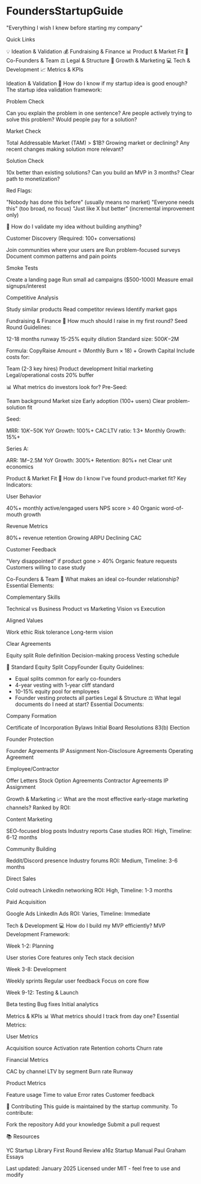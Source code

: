 # FoundersStartupGuide
"Everything I wish I knew before starting my company"

Quick Links

💡 Ideation & Validation
💰 Fundraising & Finance
📊 Product & Market Fit
🤝 Co-Founders & Team
⚖️ Legal & Structure
🚀 Growth & Marketing
💻 Tech & Development
📈 Metrics & KPIs


Ideation & Validation
💭 How do I know if my startup idea is good enough?
The startup idea validation framework:

Problem Check

Can you explain the problem in one sentence?
Are people actively trying to solve this problem?
Would people pay for a solution?


Market Check

Total Addressable Market (TAM) > $1B?
Growing market or declining?
Any recent changes making solution more relevant?


Solution Check

10x better than existing solutions?
Can you build an MVP in 3 months?
Clear path to monetization?



Red Flags:

"Nobody has done this before" (usually means no market)
"Everyone needs this" (too broad, no focus)
"Just like X but better" (incremental improvement only)

🎯 How do I validate my idea without building anything?

Customer Discovery (Required: 100+ conversations)

Join communities where your users are
Run problem-focused surveys
Document common patterns and pain points


Smoke Tests

Create a landing page
Run small ad campaigns ($500-1000)
Measure email signups/interest


Competitive Analysis

Study similar products
Read competitor reviews
Identify market gaps



Fundraising & Finance
💸 How much should I raise in my first round?
Seed Round Guidelines:

12-18 months runway
15-25% equity dilution
Standard size: $500K-$2M

Formula:
CopyRaise Amount = (Monthly Burn × 18) + Growth Capital
Include costs for:

Team (2-3 key hires)
Product development
Initial marketing
Legal/operational costs
20% buffer

📊 What metrics do investors look for?
Pre-Seed:

Team background
Market size
Early adoption (100+ users)
Clear problem-solution fit

Seed:

MRR: $10K-$50K
YoY Growth: 100%+
CAC:LTV ratio: 1:3+
Monthly Growth: 15%+

Series A:

ARR: $1M-$2.5M
YoY Growth: 300%+
Retention: 80%+ net
Clear unit economics

Product & Market Fit
🎯 How do I know I've found product-market fit?
Key Indicators:

User Behavior

40%+ monthly active/engaged users
NPS score > 40
Organic word-of-mouth growth


Revenue Metrics

80%+ revenue retention
Growing ARPU
Declining CAC


Customer Feedback

"Very disappointed" if product gone > 40%
Organic feature requests
Customers willing to case study



Co-Founders & Team
👥 What makes an ideal co-founder relationship?
Essential Elements:

Complementary Skills

Technical vs Business
Product vs Marketing
Vision vs Execution


Aligned Values

Work ethic
Risk tolerance
Long-term vision


Clear Agreements

Equity split
Role definition
Decision-making process
Vesting schedule



📝 Standard Equity Split
CopyFounder Equity Guidelines:
- Equal splits common for early co-founders
- 4-year vesting with 1-year cliff standard
- 10-15% equity pool for employees
- Founder vesting protects all parties
Legal & Structure
⚖️ What legal documents do I need at start?
Essential Documents:

Company Formation

Certificate of Incorporation
Bylaws
Initial Board Resolutions
83(b) Election


Founder Protection

Founder Agreements
IP Assignment
Non-Disclosure Agreements
Operating Agreement


Employee/Contractor

Offer Letters
Stock Option Agreements
Contractor Agreements
IP Assignment



Growth & Marketing
📈 What are the most effective early-stage marketing channels?
Ranked by ROI:

Content Marketing

SEO-focused blog posts
Industry reports
Case studies
ROI: High, Timeline: 6-12 months


Community Building

Reddit/Discord presence
Industry forums
ROI: Medium, Timeline: 3-6 months


Direct Sales

Cold outreach
LinkedIn networking
ROI: High, Timeline: 1-3 months


Paid Acquisition

Google Ads
LinkedIn Ads
ROI: Varies, Timeline: Immediate



Tech & Development
💻 How do I build my MVP efficiently?
MVP Development Framework:

Week 1-2: Planning

User stories
Core features only
Tech stack decision


Week 3-8: Development

Weekly sprints
Regular user feedback
Focus on core flow


Week 9-12: Testing & Launch

Beta testing
Bug fixes
Initial analytics



Metrics & KPIs
📊 What metrics should I track from day one?
Essential Metrics:

User Metrics

Acquisition source
Activation rate
Retention cohorts
Churn rate


Financial Metrics

CAC by channel
LTV by segment
Burn rate
Runway


Product Metrics

Feature usage
Time to value
Error rates
Customer feedback




🌟 Contributing
This guide is maintained by the startup community. To contribute:

Fork the repository
Add your knowledge
Submit a pull request

📚 Resources

YC Startup Library
First Round Review
a16z Startup Manual
Paul Graham Essays


Last updated: January 2025
Licensed under MIT - feel free to use and modify
